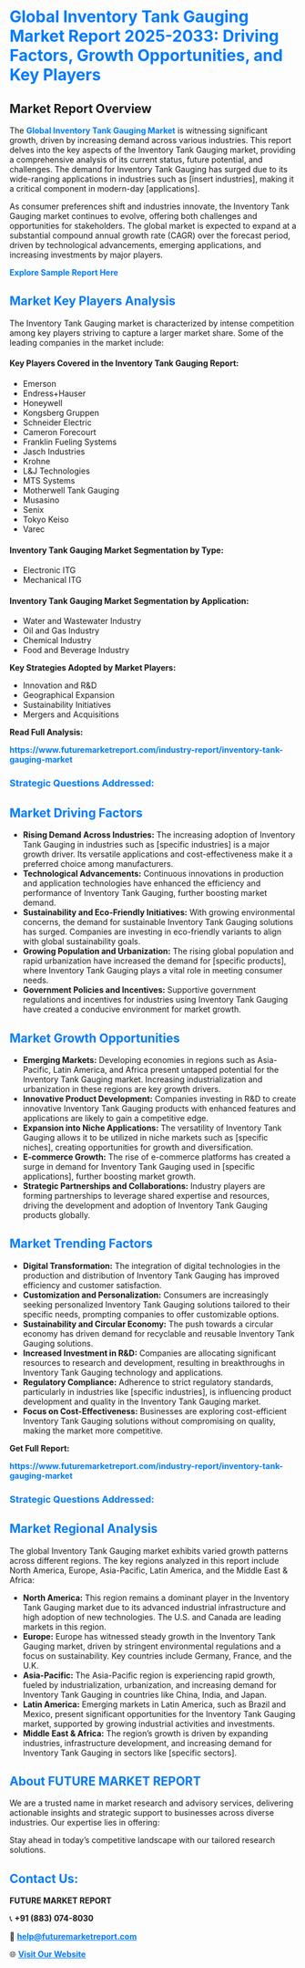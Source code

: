 <h1 style="color: #007BFF;">Global Inventory Tank Gauging Market Report 2025-2033: Driving Factors, Growth Opportunities, and Key Players</h1>

<section id="overview">
<h2>Market Report Overview</h2>
<p>The <a href="https://www.futuremarketreport.com/industry-report/inventory-tank-gauging-market" style="color: #007BFF; text-decoration: none;"><strong>Global Inventory Tank Gauging Market</strong></a> is witnessing significant growth, driven by increasing demand across various industries. This report delves into the key aspects of the Inventory Tank Gauging market, providing a comprehensive analysis of its current status, future potential, and challenges. The demand for Inventory Tank Gauging has surged due to its wide-ranging applications in industries such as [insert industries], making it a critical component in modern-day [applications].</p>
<p>As consumer preferences shift and industries innovate, the Inventory Tank Gauging market continues to evolve, offering both challenges and opportunities for stakeholders. The global market is expected to expand at a substantial compound annual growth rate (CAGR) over the forecast period, driven by technological advancements, emerging applications, and increasing investments by major players.</p>
</section>

<section id="overview">
<p><a href="https://www.futuremarketreport.com/request-sample/reportId=63445" style="color: #007BFF; text-decoration: none;"><strong>Explore Sample Report Here</strong></a></p>
</section>

<section id="key-players">
<h2 style="color: #007BFF;">Market Key Players Analysis</h2>
<p>The Inventory Tank Gauging market is characterized by intense competition among key players striving to capture a larger market share. Some of the leading companies in the market include:</p>
<h4>Key Players Covered in the Inventory Tank Gauging Report:</h4>
<ul><li>Emerson</li><li>Endress+Hauser</li><li>Honeywell</li><li>Kongsberg Gruppen</li><li>Schneider Electric</li><li>Cameron Forecourt</li><li>Franklin Fueling Systems</li><li>Jasch Industries</li><li>Krohne</li><li>L&amp;J Technologies</li><li>MTS Systems</li><li>Motherwell Tank Gauging</li><li>Musasino</li><li>Senix</li><li>Tokyo Keiso</li><li>Varec</li></ul>
<h4>Inventory Tank Gauging Market Segmentation by Type:</h4>
<ul><li>Electronic ITG</li><li>Mechanical ITG</li></ul>

<h4>Inventory Tank Gauging Market Segmentation by Application:</h4>
<ul><li>Water and Wastewater Industry</li><li>Oil and Gas Industry</li><li>Chemical Industry</li><li>Food and Beverage Industry</li></ul>
<p><strong>Key Strategies Adopted by Market Players:</strong></p>
<ul>
<li>Innovation and R&D</li>
<li>Geographical Expansion</li>
<li>Sustainability Initiatives</li>
<li>Mergers and Acquisitions</li>
</ul>
</section>

<section>
<p><strong>Read Full Analysis: </strong></p><a href="https://www.futuremarketreport.com/industry-report/inventory-tank-gauging-market" style="color: #007BFF; text-decoration: none;"><strong>https://www.futuremarketreport.com/industry-report/inventory-tank-gauging-market</strong></a>
<h3 style="color: #007BFF;">Strategic Questions Addressed:</h3>
</section>

<section id="driving-factors">
<h2 style="color: #007BFF;">Market Driving Factors</h2>
<ul>
<li><strong>Rising Demand Across Industries:</strong> The increasing adoption of Inventory Tank Gauging in industries such as [specific industries] is a major growth driver. Its versatile applications and cost-effectiveness make it a preferred choice among manufacturers.</li>
<li><strong>Technological Advancements:</strong> Continuous innovations in production and application technologies have enhanced the efficiency and performance of Inventory Tank Gauging, further boosting market demand.</li>
<li><strong>Sustainability and Eco-Friendly Initiatives:</strong> With growing environmental concerns, the demand for sustainable Inventory Tank Gauging solutions has surged. Companies are investing in eco-friendly variants to align with global sustainability goals.</li>
<li><strong>Growing Population and Urbanization:</strong> The rising global population and rapid urbanization have increased the demand for [specific products], where Inventory Tank Gauging plays a vital role in meeting consumer needs.</li>
<li><strong>Government Policies and Incentives:</strong> Supportive government regulations and incentives for industries using Inventory Tank Gauging have created a conducive environment for market growth.</li>
</ul>
</section>

<section id="growth-opportunities">
<h2 style="color: #007BFF;">Market Growth Opportunities</h2>
<ul>
<li><strong>Emerging Markets:</strong> Developing economies in regions such as Asia-Pacific, Latin America, and Africa present untapped potential for the Inventory Tank Gauging market. Increasing industrialization and urbanization in these regions are key growth drivers.</li>
<li><strong>Innovative Product Development:</strong> Companies investing in R&D to create innovative Inventory Tank Gauging products with enhanced features and applications are likely to gain a competitive edge.</li>
<li><strong>Expansion into Niche Applications:</strong> The versatility of Inventory Tank Gauging allows it to be utilized in niche markets such as [specific niches], creating opportunities for growth and diversification.</li>
<li><strong>E-commerce Growth:</strong> The rise of e-commerce platforms has created a surge in demand for Inventory Tank Gauging used in [specific applications], further boosting market growth.</li>
<li><strong>Strategic Partnerships and Collaborations:</strong> Industry players are forming partnerships to leverage shared expertise and resources, driving the development and adoption of Inventory Tank Gauging products globally.</li>
</ul>
</section>

<section id="trending-factors">
<h2 style="color: #007BFF;">Market Trending Factors</h2>
<ul>
<li><strong>Digital Transformation:</strong> The integration of digital technologies in the production and distribution of Inventory Tank Gauging has improved efficiency and customer satisfaction.</li>
<li><strong>Customization and Personalization:</strong> Consumers are increasingly seeking personalized Inventory Tank Gauging solutions tailored to their specific needs, prompting companies to offer customizable options.</li>
<li><strong>Sustainability and Circular Economy:</strong> The push towards a circular economy has driven demand for recyclable and reusable Inventory Tank Gauging solutions.</li>
<li><strong>Increased Investment in R&D:</strong> Companies are allocating significant resources to research and development, resulting in breakthroughs in Inventory Tank Gauging technology and applications.</li>
<li><strong>Regulatory Compliance:</strong> Adherence to strict regulatory standards, particularly in industries like [specific industries], is influencing product development and quality in the Inventory Tank Gauging market.</li>
<li><strong>Focus on Cost-Effectiveness:</strong> Businesses are exploring cost-efficient Inventory Tank Gauging solutions without compromising on quality, making the market more competitive.</li>
</ul>
</section>

<section>
<p><strong>Get Full Report: </strong></p><a href="https://www.futuremarketreport.com/industry-report/inventory-tank-gauging-market" style="color: #007BFF; text-decoration: none;"><strong>https://www.futuremarketreport.com/industry-report/inventory-tank-gauging-market</strong></a>
<h3 style="color: #007BFF;">Strategic Questions Addressed:</h3>
</section>


<section id="regional-analysis">
<h2 style="color: #007BFF;">Market Regional Analysis</h2>
<p>The global Inventory Tank Gauging market exhibits varied growth patterns across different regions. The key regions analyzed in this report include North America, Europe, Asia-Pacific, Latin America, and the Middle East & Africa:</p>
<ul>
<li><strong>North America:</strong> This region remains a dominant player in the Inventory Tank Gauging market due to its advanced industrial infrastructure and high adoption of new technologies. The U.S. and Canada are leading markets in this region.</li>
<li><strong>Europe:</strong> Europe has witnessed steady growth in the Inventory Tank Gauging market, driven by stringent environmental regulations and a focus on sustainability. Key countries include Germany, France, and the U.K.</li>
<li><strong>Asia-Pacific:</strong> The Asia-Pacific region is experiencing rapid growth, fueled by industrialization, urbanization, and increasing demand for Inventory Tank Gauging in countries like China, India, and Japan.</li>
<li><strong>Latin America:</strong> Emerging markets in Latin America, such as Brazil and Mexico, present significant opportunities for the Inventory Tank Gauging market, supported by growing industrial activities and investments.</li>
<li><strong>Middle East & Africa:</strong> The region’s growth is driven by expanding industries, infrastructure development, and increasing demand for Inventory Tank Gauging in sectors like [specific sectors].</li>
</ul>
</section>

<footer>
<h2 style="color: #007BFF;">About FUTURE MARKET REPORT</h2>
<p>We are a trusted name in market research and advisory services, delivering actionable insights and strategic support to businesses across diverse industries. Our expertise lies in offering:</p>

<p>Stay ahead in today’s competitive landscape with our tailored research solutions.</p>

<h2 style="color: #007BFF;">Contact Us:</h2>
<p><strong>FUTURE MARKET REPORT</strong></p>
<p>📞 <strong>+91 (883) 074-8030</strong></p>
<p>📧 <strong><a href="mailto:help@futuremarketreport.com" style="color: #007BFF;">help@futuremarketreport.com</a></strong></p>
<p>🌐 <strong><a href="https://www.futuremarketreport.com/" style="color: #007BFF;">Visit Our Website</a></strong></p>
</footer>
